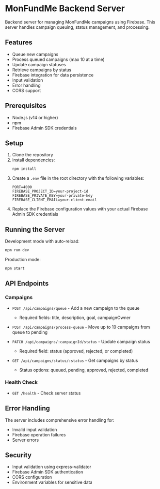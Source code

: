 # MonFundMe Backend Server

Backend server for managing MonFundMe campaigns using Firebase. This server handles campaign queuing, status management, and processing.

## Features

- Queue new campaigns
- Process queued campaigns (max 10 at a time)
- Update campaign statuses
- Retrieve campaigns by status
- Firebase integration for data persistence
- Input validation
- Error handling
- CORS support

## Prerequisites

- Node.js (v14 or higher)
- npm
- Firebase Admin SDK credentials

## Setup

1. Clone the repository
2. Install dependencies:
   ```bash
   npm install
   ```
3. Create a `.env` file in the root directory with the following variables:
   ```
   PORT=4000
   FIREBASE_PROJECT_ID=your-project-id
   FIREBASE_PRIVATE_KEY=your-private-key
   FIREBASE_CLIENT_EMAIL=your-client-email
   ```
4. Replace the Firebase configuration values with your actual Firebase Admin SDK credentials

## Running the Server

Development mode with auto-reload:
```bash
npm run dev
```

Production mode:
```bash
npm start
```

## API Endpoints

### Campaigns

- `POST /api/campaigns/queue` - Add a new campaign to the queue
  - Required fields: title, description, goal, campaignOwner

- `POST /api/campaigns/process-queue` - Move up to 10 campaigns from queue to pending

- `PATCH /api/campaigns/:campaignId/status` - Update campaign status
  - Required field: status (approved, rejected, or completed)

- `GET /api/campaigns/status/:status` - Get campaigns by status
  - Status options: queued, pending, approved, rejected, completed

### Health Check

- `GET /health` - Check server status

## Error Handling

The server includes comprehensive error handling for:
- Invalid input validation
- Firebase operation failures
- Server errors

## Security

- Input validation using express-validator
- Firebase Admin SDK authentication
- CORS configuration
- Environment variables for sensitive data 